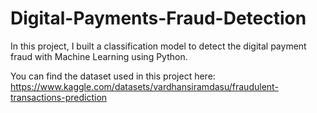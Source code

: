 # Digital-Payments-Fraud-Detection
In this project, I built a classification model to detect the digital payment fraud with Machine Learning using Python.

You can find the dataset used in this project here: https://www.kaggle.com/datasets/vardhansiramdasu/fraudulent-transactions-prediction
